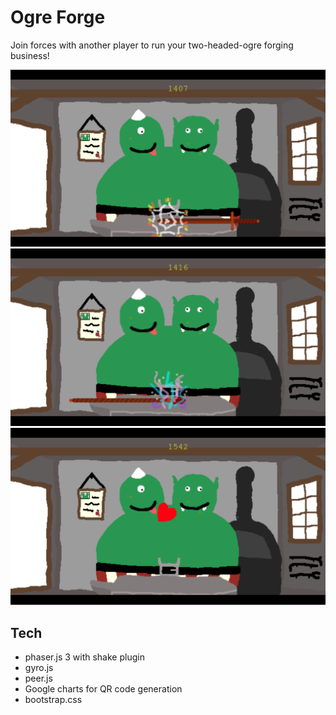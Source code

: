 # Ogre Forge

Join forces with another player to run your two-headed-ogre forging business!

![Bash](screenshots/screen1.png)
![use magic](screenshots/screen2.png)
![and gain gold repairing things](screenshots/screen3.png)

## Tech

* phaser.js 3 with shake plugin
* gyro.js
* peer.js
* Google charts for QR code generation
* bootstrap.css